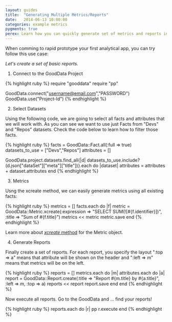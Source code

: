 ```yaml
---
layout: guides
title:  "Generating Multiple Metrics/Reports"
date:   2014-06-13 10:00:00
categories: example metrics
pygments: true
perex: Learn how you can quickly generate set of metrics and reports in your newly created project.
---
```


When comming to rapid prototype your first analytical app, you can try follow this use case:

_Let's create a set of basic reports._

1) Connect to the GoodData Project 

{% highlight ruby %}
require "gooddata"
require "pp"

GoodData.connect("username@email.com","PASSWORD")
GoodData.use("Project-Id")
{% endhighlight %}


2) Select Datasets 

Using the following code, we are going to select all facts and attributes that we will work with. As you can see we want to use just Facts from "Devs" and "Repos" datasets. Check the code below to learn how to filter those facts.

{% highlight ruby %}
facts = GoodData::Fact.all(:full => true)
datasets_to_use = ["Devs","Repos"]
attributes = []

GoodData.project.datasets.find_all{|d| datasets_to_use.include?(d.json["dataSet"]["meta"]["title"])}.each do |dataset|
  attributes = attributes + dataset.attributes
end
{% endhighlight %}

3) Metrics

Usng the xcreate method, we can easily generate metrics using all existing facts:

{% highlight ruby %}
metrics = []
facts.each do |f|
  metric = GoodData::Metric.xcreate(:expression => "SELECT SUM(![#{f.identifier}])", :title => "Sum of #{f.title}")
  metrics << metric
  metric.save
end
{% endhighlight %}

Learn more about [_xcreate_ method](http://sdk.gooddata.com/gooddata-ruby/reference/crunching-numbers/) for the Metric object.

4) Generate Reports

Finally create a set of reports. For each report, you specify the layout ":top => a" means that attribute will be shown on the header and ":left => m" means that metrics will be on the left.

{% highlight ruby %}
reports = []
metrics.each do |m|
  attributes.each do |a|
    report = GoodData::Report.create(:title => "Report #{m.title} by #{a.title}", :left => m, :top => a)
    reports << report
    report.save
  end
end
{% endhighlight %}

Now execute all reports. Go to the GoodData and ... find your reports!

{% highlight ruby %}
reports.each do |r|
  pp r.execute
end
{% endhighlight %}
